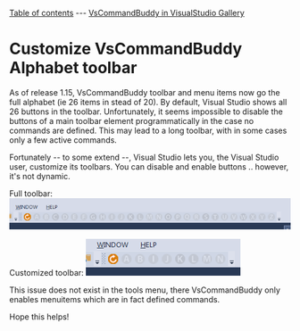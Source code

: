 [Table of contents](_toc.md) --- [VsCommandBuddy in VisualStudio Gallery](http://visualstudiogallery.msdn.microsoft.com/f5da988e-2ec1-4061-a569-46d09733c668) 
# Customize VsCommandBuddy Alphabet toolbar

As of release 1.15, VsCommandBuddy toolbar and menu items now go the full alphabet (ie 26 items in stead of 20).
By default, Visual Studio shows all 26 buttons in the toolbar. Unfortunately, it seems impossible to disable the buttons of a main toolbar element programmatically in the case no commands are defined. 
This may lead to a long toolbar, with in some cases only a few active commands.

Fortunately -- to some extend --, Visual Studio lets you, the Visual Studio user, customize its toolbars. You can disable and enable buttons .. however, it's not dynamic.

Full toolbar:
![Full VsCommandBuddy Toolbar](../images/vscommanbuddytoolbar_atoz.png)

Customized toolbar:
![Customized VsCommandBuddy Toolbar](../images/vscommanbuddytoolbar_abijklmn.png)

This issue does not exist in the tools menu, there VsCommandBuddy only enables menuitems which are in fact defined commands.

Hope this helps!




